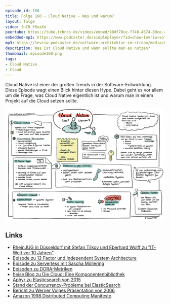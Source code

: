 ```yaml
---
episode_id: 160
title: Folge 160 - Cloud Native - Was und warum?
layout: folge
video: fnCD_Y6uxXo
peertube: https://tube.tchncs.de/videos/embed/98df70ce-f740-4574-80ce-4fe61860cb77
embedded-mp3: https://www.podcaster.de/simpleplayer/?id=show~1evriw~software-architektur-im-stream~pod-76a928f9e12095e0f7827cc9ae&v=1681475842
mp3: https://1evriw.podcaster.de/software-architektur-im-stream/media/Cloud_Native_Was_und_warum.mp3
description: Was ist Cloud Native und wann sollte man es nutzen?
thumbnail: episode160.png
tags:
- Cloud Native
- Cloud
---
```


Cloud Native ist einer der großen Trends in der
Software-Entwicklung. Diese Episode wagt einen Blick hinter diesen
Hype. Dabei geht es vor allem um die Frage, was Cloud Native
eigentlich ist und warum man in einem Projekt auf die Cloud setzen
sollte.


![Sketchnotes](/sketchnotes/folge160.jpg)

## Links

* [RheinJUG in Düsseldorf mit Stefan Tilkov und Eberhard Wolff zu
  "IT-Welt vor 10
  Jahren"](https://www.meetup.com/rheinjug/events/292845400/)
* [Episode zu 12 Factor und Independent System  Architecture](https://software-architektur.tv/2020/07/31/folge010.html)
* [Episode zu Serverless mit Sascha Möllering](https://software-architektur.tv/2023/03/03/folge154.html)
* [Episoden zu DORA-Metriken](https://software-architektur.tv/tags.html#DORA)
* [heise Blog zu Die Cloud: Eine Komponentenbibliothek](https://www.heise.de/blog/Die-Cloud-Eine-Komponentenbibliothek-3354034.html)
* [Aphyr zu Elasticsearch von 2015](https://aphyr.com/posts/323-jepsen-elasticsearch-1-5-0)
* [Stand der Concurrency-Probleme bei ElasticSearch](https://www.elastic.co/guide/en/elasticsearch/resiliency/current/index.html)
* [Bericht zu Werner Volges Präsentation von 2006](http://jandiandme.blogspot.com/2006/10/jaoo-2006-werner-vogels-cto-amazon.html)
* [Amazon 1998 Distributed Computing Manifesto](https://www.allthingsdistributed.com/2022/11/amazon-1998-distributed-computing-manifesto.html)
